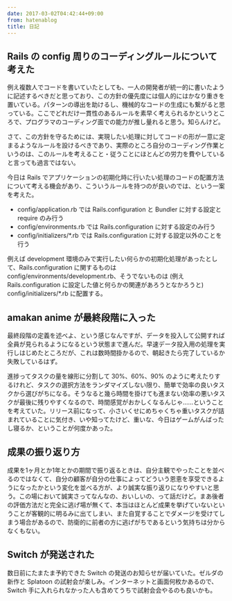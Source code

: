 ```yaml
---
date: 2017-03-02T04:42:44+09:00
from: hatenablog
title: 日記
---
```

## Rails の config 周りのコーディングルールについて考えた

例え複数人でコードを書いていたとしても、一人の開発者が統一的に書いたように記述するべきだと思っており、この方針の優先度には個人的にはかなり重きを置いている。パターンの導出を助けるし、機械的なコードの生成にも繋がると思っている。ここでどれだけ一貫性のあるルールを素早く考えられるかというところで、プログラマのコーディング面での能力が推し量れると思う。知らんけど。

さて、この方針を守るためには、実現したい処理に対してコードの形が一意に定まるようなルールを設けるべきであり、実際のところ自分のコーディング作業というのは、このルールを考えること・従うことにほとんどの労力を費やしていると言っても過言ではない。

今日は Rails でアプリケーションの初期化時に行いたい処理のコードの配置方法について考える機会があり、こういうルールを持つのが良いのでは、という一案を考えた。

- config/application.rb では Rails.configuration と Bundler に対する設定と require のみ行う
- config/environments.rb では Rails.configuration に対する設定のみ行う
- config/initializers/\*.rb では Rails.configuration に対する設定以外のことを行う

例えば development 環境のみで実行したい何らかの初期化処理があったとして、Rails.configuration に関するものは config/environments/development.rb、そうでないものは (例え Rails.configuration に設定した値と何らかの関連があろうとなかろうと) config/initializers/\*.rb に配置する。

## amakan anime が最終段階に入った

最終段階の定義を述べよ、という感じなんですが、データを投入して公開すれば全員が見られるようになるという状態まで進んだ。早速データ投入用の処理を実行しはじめたところだが、これは数時間掛かるので、朝起きたら完了しているか失敗しているはず。

進捗ってタスクの量を線形に分割して 30%、60%、90% のように考えたりするけれど、タスクの選択方法をランダマイズしない限り、簡単で効率の良いタスクから選びがちになる。そうなると幾ら時間を掛けても進まない効率の悪いタスクが最後に残りやすくなるので、時間感覚がおかしくなるんじゃ……ということを考えていた。リリース前になって、小さいくせにめちゃくちゃ重いタスクが詰まれていることに気付き、いや知ってたけど、重いな、今日はゲームがんばったし寝るか、ということが何度かあった。

## 成果の振り返り方

成果を1ヶ月とか1年とかの期間で振り返るときは、自分主観でやったことを並べるのではなくて、自分の顧客が自分の仕事によってどういう恩恵を享受できるようになったかという変化を並べる方が、より誠実な振り返りになりやすいと思う。この場において誠実さってなんなの、おいしいの、って話だけど。まあ後者の評価方法だと完全に逃げ場が無くて、本当はほとんど成果を挙げていないということが客観的に明るみに出てしまい、また自覚することでダメージを受けてしまう場合があるので、防衛的に前者の方に逃げがちであるという気持ちは分からなくもない。

## Switch が発送された

数日前にたまたま予約できた Switch の発送のお知らせが届いていた。ゼルダの新作と Splatoon の試射会が楽しみ。インターネットと画面何枚かあるので、Switch 手に入れられなかった人も含めてうちで試射会会やるのも良いかも。

